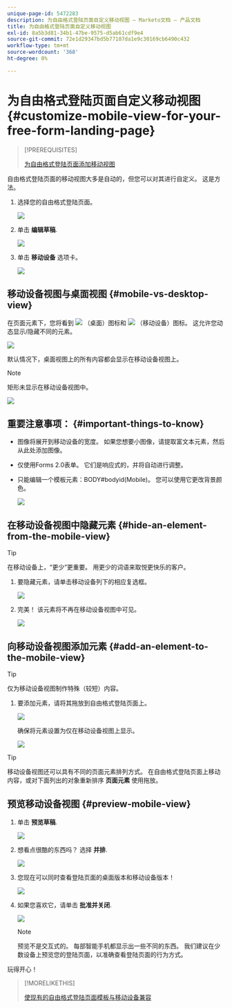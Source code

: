 ```yaml
---
unique-page-id: 5472283
description: 为自由格式登陆页面自定义移动视图 — Marketo文档 — 产品文档
title: 为自由格式登陆页面自定义移动视图
exl-id: 8a5b3d81-34b1-47be-9575-d5ab61cdf9e4
source-git-commit: 72e1d29347bd5b77107da1e9c30169cb6490c432
workflow-type: tm+mt
source-wordcount: '368'
ht-degree: 0%

---
```


# 为自由格式登陆页面自定义移动视图 {#customize-mobile-view-for-your-free-form-landing-page}

>[!PREREQUISITES]
>
>[为自由格式登陆页面添加移动视图](/help/marketo/product-docs/demand-generation/landing-pages/free-form-landing-pages/add-a-mobile-view-for-your-free-form-landing-page.md)

自由格式登陆页面的移动视图大多是自动的，但您可以对其进行自定义。 这是方法。

1. 选择您的自由格式登陆页面。

   ![](assets/selectlandingapge.jpg)

1. 单击 **编辑草稿**.

   ![](assets/image2015-1-22-18-3a33-3a12.png)

1. 单击 **移动设备** 选项卡。

   ![](assets/image2015-1-22-18-3a31-3a40.png)

## 移动设备视图与桌面视图 {#mobile-vs-desktop-view}

在页面元素下，您将看到 ![](assets/image2015-1-22-18-3a39-3a53.png) （桌面）图标和 ![](assets/image2015-1-22-18-3a40-3a31.png) （移动设备）图标。 这允许您动态显示/隐藏不同的元素。

![](assets/image2015-5-21-15-3a9-3a34.png)

默认情况下，桌面视图上的所有内容都会显示在移动设备视图上。

>[!NOTE]
>
>矩形未显示在移动设备视图中。

![](assets/image2015-5-21-15-3a12-3a2.png)

## 重要注意事项： {#important-things-to-know}

* 图像将展开到移动设备的宽度。 如果您想要小图像，请提取富文本元素，然后从此处添加图像。
* 仅使用Forms 2.0表单。 它们是响应式的，并将自动进行调整。
* 只能编辑一个模板元素：BODY#bodyid(Mobile)。 您可以使用它更改背景颜色。

   ![](assets/image2015-5-21-15-3a15-3a47.png)

## 在移动设备视图中隐藏元素 {#hide-an-element-from-the-mobile-view}

>[!TIP]
>
>在移动设备上，“更少”更重要。 用更少的词语来取悦更快乐的客户。

1. 要隐藏元素，请单击移动设备列下的相应复选框。

   ![](assets/image2015-5-21-15-3a28-3a17.png)

1. 完美！ 该元素将不再在移动设备视图中可见。

   ![](assets/image2015-5-21-15-3a30-3a17.png)

## 向移动设备视图添加元素 {#add-an-element-to-the-mobile-view}

>[!TIP]
>
>仅为移动设备视图制作特殊（较短）内容。

1. 要添加元素，请将其拖放到自由格式登陆页面上。

   ![](assets/image2015-5-21-15-3a32-3a22.png)

   确保将元素设置为仅在移动设备视图上显示。

   ![](assets/image2015-5-21-15-3a35-3a29.png)

>[!TIP]
>
>移动设备视图还可以具有不同的页面元素排列方式。 在自由格式登陆页面上移动内容，或对下面列出的对象重新排序 **页面元素** 使用拖放。

## 预览移动设备视图 {#preview-mobile-view}

1. 单击 **预览草稿**.

   ![](assets/image2015-5-21-15-3a36-3a35.png)

1. 想看点很酷的东西吗？ 选择 **并排**.

   ![](assets/image2015-1-22-20-3a2-3a15.png)

1. 您现在可以同时查看登陆页面的桌面版本和移动设备版本！

   ![](assets/image2015-1-22-20-3a3-3a22.png)

1. 如果您喜欢它，请单击 **批准并关闭**.

   ![](assets/image2015-1-22-20-3a5-3a36.png)

   >[!NOTE]
   >
   >预览不是交互式的。 每部智能手机都显示出一些不同的东西。 我们建议在少数设备上预览您的登陆页面，以准确查看登陆页面的行为方式。

玩得开心！

>[!MORELIKETHIS]
>
>[使现有的自由格式登陆页面模板与移动设备兼容](/help/marketo/product-docs/demand-generation/landing-pages/landing-page-templates/make-an-existing-free-form-landing-page-template-mobile-compatible.md)
